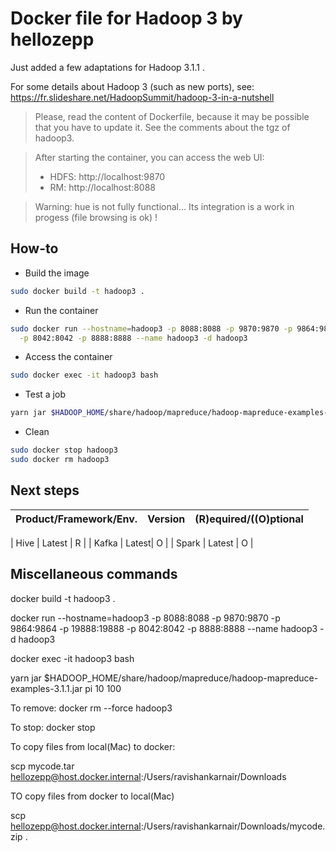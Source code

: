 # Docker file for Hadoop 3 by hellozepp


Just added a few adaptations for Hadoop 3.1.1 .

For some details about Hadoop 3 (such as new ports), see: https://fr.slideshare.net/HadoopSummit/hadoop-3-in-a-nutshell

> Please, read the content of Dockerfile, because it may be possible that you have to update it.
> See the comments about the tgz of hadoop3.

> After starting the container, you can access the web UI:
> * HDFS: http://localhost:9870
> * RM: http://localhost:8088


> Warning: hue is not fully functional... Its integration is a work in progess (file browsing is ok) !


## How-to

* Build the image
```sh
sudo docker build -t hadoop3 .
```


* Run the container
```sh
sudo docker run --hostname=hadoop3 -p 8088:8088 -p 9870:9870 -p 9864:9864 -p 19888:19888 \
  -p 8042:8042 -p 8888:8888 --name hadoop3 -d hadoop3
```

* Access the container
```sh
sudo docker exec -it hadoop3 bash
```

* Test a job
```sh
yarn jar $HADOOP_HOME/share/hadoop/mapreduce/hadoop-mapreduce-examples-3.1.1.jar pi 10 100
```

* Clean
```sh
sudo docker stop hadoop3 
sudo docker rm hadoop3 
```

## Next steps

| Product/Framework/Env. | Version | (R)equired/((O)ptional |
| --- | --- | --- |

| Hive | Latest | R |
| Kafka |  Latest| O |
| Spark | Latest | O |


## Miscellaneous commands

docker build -t hadoop3 .

docker run --hostname=hadoop3 -p 8088:8088 -p 9870:9870 -p 9864:9864 -p 19888:19888   -p 8042:8042 -p 8888:8888 --name hadoop3 -d hadoop3

docker exec -it hadoop3 bash


yarn jar $HADOOP_HOME/share/hadoop/mapreduce/hadoop-mapreduce-examples-3.1.1.jar pi 10 100

To remove: docker rm --force hadoop3

To stop:  docker stop <containerid>
  
To copy files from local(Mac)  to docker:

scp mycode.tar hellozepp@host.docker.internal:/Users/ravishankarnair/Downloads

TO copy files from docker to local(Mac)

scp hellozepp@host.docker.internal:/Users/ravishankarnair/Downloads/mycode.zip .





